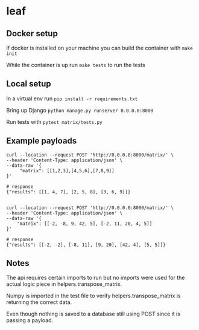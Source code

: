 # leaf

## Docker setup
If docker is installed on your machine you can build the container with `make init`

While the container is up run `make tests` to run the tests

## Local setup
In a virtual env run `pip install -r requirements.txt`

Bring up Django `python manage.py runserver 0.0.0.0:8000`

Run tests with `pytest matrix/tests.py`

## Example payloads
```
curl --location --request POST 'http://0.0.0.0:8000/matrix/' \
--header 'Content-Type: application/json' \
--data-raw '{
     "matrix": [[1,2,3],[4,5,6],[7,8,9]]
}'

# response
{"results": [[1, 4, 7], [2, 5, 8], [3, 6, 9]]}


curl --location --request POST 'http://0.0.0.0:8000/matrix/' \
--header 'Content-Type: application/json' \
--data-raw '{
    "matrix": [[-2, -8, 9, 42, 5], [-2, 11, 20, 4, 5]]
}'

# response
{"results": [[-2, -2], [-8, 11], [9, 20], [42, 4], [5, 5]]}
```

## Notes
The api requires certain imports to run but no imports were used for the actual logic piece in helpers.transpose_matrix.

Numpy is imported in the test file to verify helpers.transpose_matrix is returning the correct data.

Even though nothing is saved to a database still using POST since it is passing a payload.

